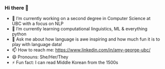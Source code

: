 ### Hi there 👋

- 🔭 I’m currently working on a second degree in Computer Science at UBC with a focus on NLP
- 🌱 I’m currently learning computational linguistics, ML & everything python
- 💬 Ask me about how language is awe inspiring and how much fun it is to play with language data!
- 📫 How to reach me: https://www.linkedin.com/in/amy-george-ubc/
- 😄 Pronouns: She/Her/They
- ⚡ Fun fact: I can read Middle Korean from the 1500s
<!--
**amygeorge/amygeorge** is a ✨ _special_ ✨ repository because its `README.md` (this file) appears on your GitHub profile.

Here are some ideas to get you started:

- 👯 I’m looking to collaborate on ...
- 🤔 I’m looking for help with ...
-->
